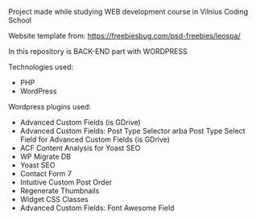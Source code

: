 Project made while studying WEB development course in Vilnius Coding School

Website template from: 
https://freebiesbug.com/psd-freebies/leospa/

In this repository is BACK-END part with WORDPRESS

Technologies used:
- PHP
- WordPress

Wordpress plugins used:
- Advanced Custom Fields (is GDrive)
- Advanced Custom Fields: Post Type Selector arba Post Type Select Field for Advanced Custom Fields (is GDrive)
- ACF Content Analysis for Yoast SEO
- WP Migrate DB
- Yoast SEO
- Contact Form 7
- Intuitive Custom Post Order
- Regenerate Thumbnails
- Widget CSS Classes
- Advanced Custom Fields: Font Awesome Field
